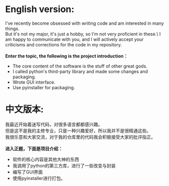 # English version:
I've recently become obsessed with writing code and am interested in many things.\
But it's not my major, it's just a hobby, so I'm not very proficient in these.\ 
I am happy to communicate with you, and I will actively accept your criticisms and corrections for the code in my repository.\
\
**Enter the topic, the following is the project introduction：**
- The core content of the software is the stuff of other great gods.
- I called python's third-party library and made some changes and packaging.
- Wrote GUI interface.
- Use pyinstaller for packaging.

# 中文版本:
我最近开始着迷写代码，对很多语言都都感兴趣。\
但是这不是我的主修专业，只是一种兴趣爱好，所以我并不是很精通这些。\
我很乐意和大家交流，对于我的仓库里的代码我会积极接受大家的批评指正。\
\
**进入正题，下面是项目介绍：**
- 软件的核心内容是其他大神的东西
- 我调用了python的第三方库，进行了一些改变与封装
- 编写了GUI界面
- 使用pyinstaller进行打包。
